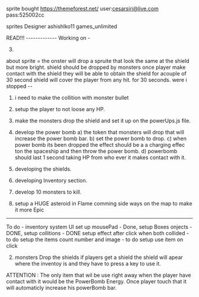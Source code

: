 sprite bought 
https://themeforest.net/
user:cesarsiri@live.com
pass:525002cc

sprites Designer
 ashishlko11
 games_unlimited


READ!!!  -------------
Working on - 


3) 
about sprite = the onster will drop a spruite that look the same at the shield but more bright.
shield should be dropped by monsters once player make contact with the shield they will be able to obtain the shield for acouple of 30 second shield will cover the player from any hit. for 30 seconds.
were i stopped --
1) i need to make the collition with monster bullet
2) setup the player to not loose any HP.
3) make the monsters drop the shield and set it up on the powerUps.js file.







2) develop the power bomb
        a) the token that monsters will drop that will increase the power bomb bar.
        b) set the power bomb to drop.
        c) when power bomb its been dropped the effect should be a a charging effec ton the spaceship and then throw the power bomb.
        d) powerbomb should last 1 second taking HP from who ever it makes contact with it.

3) developing the shields.
4) developing Inventory section.
5) develop 10 monsters to kill.
6) setup a HUGE asteroid in Flame comming side ways on the map to make it more Epic
--------------


To do - inventory system UI
 set up mousePad - Done,
 setup Boxes onjects - DONE, 
 setup collitions - DONE
 setup effect after click when both collided - to do
 setup the items count number and image - to do
 setup use item on click

2) monsters Drop the shields if players get a shield the shield will apear where the inventoy is and they have to press a key to use it.

ATTENTION : The only item that wil be use right away when the player have contact with it would be the
PowerBomb Energy. Once player touch that it will automaticly increase his powerBomb bar.